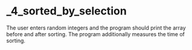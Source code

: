 # _4_sorted_by_selection
The user enters random integers and the program should print the array before and after sorting. 
The program additionally measures the time of sorting.


